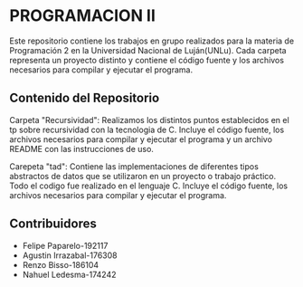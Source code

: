 # PROGRAMACION II

Este repositorio contiene los trabajos en grupo realizados para la materia de Programación 2 en la Universidad Nacional de Luján(UNLu).
Cada carpeta representa un proyecto distinto y contiene el código fuente y los archivos necesarios para compilar y ejecutar el programa.

## Contenido del Repositorio

Carpeta "Recursividad": Realizamos los distintos puntos establecidos en el tp sobre recursividad con la tecnologia de C. Incluye el código fuente, los archivos necesarios para compilar y ejecutar el programa y un archivo README con las instrucciones de uso.

Carepeta "tad": Contiene las implementaciones de diferentes tipos abstractos de datos que se utilizaron en un proyecto o trabajo práctico. Todo el codigo fue realizado en el lenguaje C. Incluye el código fuente, los archivos necesarios para compilar y ejecutar el programa.

## Contribuidores

- Felipe Paparelo-192117
- Agustin Irrazabal-176308
- Renzo Bisso-186104
- Nahuel Ledesma-174242
